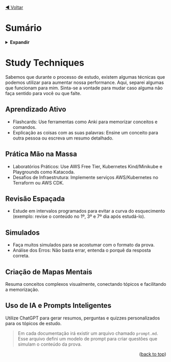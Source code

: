<!-- BEGIN_DOCS -->

<a name="readme-top"></a>

[◀ Voltar](../README.md)

<div align="center">

<a name="readme-top"></a>

</div>

# Sumário

<details>
  <summary><strong>Expandir</strong></summary>

<!-- START doctoc generated TOC please keep comment here to allow auto update -->
<!-- DON'T EDIT THIS SECTION, INSTEAD RE-RUN doctoc TO UPDATE -->

- [Study Techniques](#study-techniques)
  - [Aprendizado Ativo](#aprendizado-ativo)
  - [Prática Mão na Massa](#pr%C3%A1tica-m%C3%A3o-na-massa)
  - [Revisão Espaçada](#revis%C3%A3o-espa%C3%A7ada)
  - [Simulados](#simulados)
  - [Criação de Mapas Mentais](#cria%C3%A7%C3%A3o-de-mapas-mentais)
  - [Uso de IA e Prompts Inteligentes](#uso-de-ia-e-prompts-inteligentes)

<!-- END doctoc generated TOC please keep comment here to allow auto update -->

<p align="right">(<a href="#readme-top">back to top</a>)</p>

</details>

# Study Techniques

Sabemos que durante o processo de estudo, existem algumas técnicas que podemos utilizar para aumentar nossa performance. Aqui, separei algumas que funcionam para mim. Sinta-se a vontade para mudar caso alguma não faça sentido para você ou que falte.

## Aprendizado Ativo

- Flashcards: Use ferramentas como Anki para memorizar conceitos e comandos.
- Explicação as coisas com as suas palavras: Ensine um conceito para outra pessoa ou escreva um resumo detalhado.

## Prática Mão na Massa

- Laboratórios Práticos: Use AWS Free Tier, Kubernetes Kind/Minikube e Playgrounds como Katacoda.
- Desafios de Infraestrutura: Implemente serviços AWS/Kubernetes no Terraform ou AWS CDK.

## Revisão Espaçada

- Estude em intervalos programados para evitar a curva do esquecimento (exemplo: revise o conteúdo no 1º, 3º e 7º dia após estudá-lo).

## Simulados

- Faça muitos simulados para se acostumar com o formato da prova.
- Análise dos Erros: Não basta errar, entenda o porquê da resposta correta.

## Criação de Mapas Mentais

Resuma conceitos complexos visualmente, conectando tópicos e facilitando a memorização.

## Uso de IA e Prompts Inteligentes

Utilize ChatGPT para gerar resumos, perguntas e quizzes personalizados para os tópicos de estudo.

> Em cada documentação irá existir um arquivo chamado `prompt.md`. Esse arquivo defini um modelo de prompt para criar questões que simulam o conteúdo da prova.

<p align="right">(<a href="#readme-top">back to top</a>)</p>
<!-- END_DOCS -->
